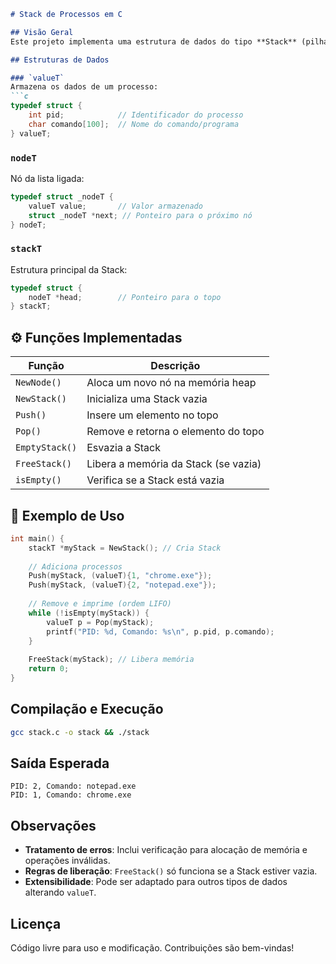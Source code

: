 ```markdown
# Stack de Processos em C

## Visão Geral
Este projeto implementa uma estrutura de dados do tipo **Stack** (pilha) em C, especializada para armazenar informações de processos (PID e nome do comando). A implementação utiliza listas ligadas e inclui operações básicas como `Push`, `Pop` e verificação de estado.

## Estruturas de Dados

### `valueT`
Armazena os dados de um processo:
```c
typedef struct {
    int pid;            // Identificador do processo
    char comando[100];  // Nome do comando/programa
} valueT;
```

### `nodeT`
Nó da lista ligada:
```c
typedef struct _nodeT {
    valueT value;       // Valor armazenado
    struct _nodeT *next; // Ponteiro para o próximo nó
} nodeT;
```

### `stackT`
Estrutura principal da Stack:
```c
typedef struct {
    nodeT *head;        // Ponteiro para o topo
} stackT;
```

## ⚙️ Funções Implementadas

| Função         | Descrição                                      |
|----------------|-----------------------------------------------|
| `NewNode()`    | Aloca um novo nó na memória heap              |
| `NewStack()`   | Inicializa uma Stack vazia                    |
| `Push()`       | Insere um elemento no topo                    |
| `Pop()`        | Remove e retorna o elemento do topo           |
| `EmptyStack()` | Esvazia a Stack                               |
| `FreeStack()`  | Libera a memória da Stack (se vazia)          |
| `isEmpty()`    | Verifica se a Stack está vazia                |

## 🚀 Exemplo de Uso
```c
int main() {
    stackT *myStack = NewStack(); // Cria Stack
    
    // Adiciona processos
    Push(myStack, (valueT){1, "chrome.exe"});
    Push(myStack, (valueT){2, "notepad.exe"});
    
    // Remove e imprime (ordem LIFO)
    while (!isEmpty(myStack)) {
        valueT p = Pop(myStack);
        printf("PID: %d, Comando: %s\n", p.pid, p.comando);
    }
    
    FreeStack(myStack); // Libera memória
    return 0;
}
```

## Compilação e Execução
```bash
gcc stack.c -o stack && ./stack
```

## Saída Esperada
```
PID: 2, Comando: notepad.exe
PID: 1, Comando: chrome.exe
```

## Observações
- **Tratamento de erros**: Inclui verificação para alocação de memória e operações inválidas.
- **Regras de liberação**: `FreeStack()` só funciona se a Stack estiver vazia.
- **Extensibilidade**: Pode ser adaptado para outros tipos de dados alterando `valueT`.

## Licença
Código livre para uso e modificação. Contribuições são bem-vindas!
